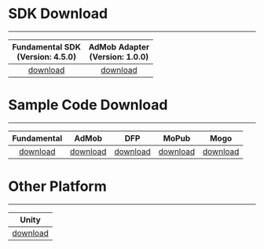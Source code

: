 # SDK Download
---
Fundamental SDK<br> (Version: 4.5.0) | AdMob Adapter <br> (Version: 1.0.0) |    
:-------------: | :--------:|
[download][1]   | [download][2]


# Sample Code Download
---
Fundamental     | AdMob        |    DFP       |   MoPub     | Mogo
:-------------: | :-----------:|:------------:|:-----------:|:--------:
[download][3]   | [download][4]|[download][5] |[download][6]|[download][7]



# Other Platform
---
| Unity         |
|:-------------:|
[download][8]   |


[1]: http://m.vpadn.com/sdk/vpadn-sdk-obf450-41306102-1603141212-57ebe74.jar
[2]: http://m.vpon.com/sdk/admob-adapter-1.0.0-1505261651-830485e.jar
[3]: {{site.dnldurl}}/sample-code/VpadnSampleCode.zip
[4]: http://m.vpon.com/sdk/AdmobSample.zip
[5]: http://m.vpon.com/sdk/DFPsample.zip
[6]: http://m.vpon.com/sdk/Mopub_Android_Vpon_Adapter.zip
[7]: http://m.vpon.com/sdk/MOGO/AdsMogoBanner.zip
[8]: http://wiki.vpon.com/index.php?title=Unity_With_Android_Vpon_SDK_4


<br><br>
